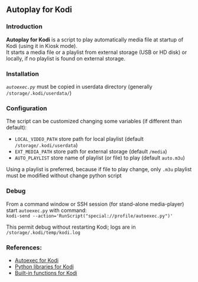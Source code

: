 ## **Autoplay for Kodi**


### Introduction

**Autoplay for Kodi** is a script to play automatically media file at startup of Kodi (using it in Kiosk mode).  
It starts a media file or a playlist from external storage (USB or HD disk) or locally, if no playlist is found on external storage.  


### Installation

*`autoexec.py`* must be copied in userdata directory (generally `/storage/.kodi/userdata/`)


### Configuration

The script can be customized changing some variables (if different than default):

* `LOCAL_VIDEO_PATH` store path for local playlist (default `/storage/.kodi/userdata`)
* `EXT_MEDIA_PATH` store path for external storage (default `/media`)
* `AUTO_PLAYLIST` store name of playlist (or file) to play (default `auto.m3u`)

Using a playlist is preferred, because if file to play change, only `.m3u` playlist must be modified without change  python script


### Debug

From a command window or SSH session (for stand-alone media-player) start `autoexec.py` with command:  
`kodi-send --action='RunScript("special://profile/autoexec.py")'`
  
This permit debug without restarting Kodi; logs are in `/storage/.kodi/temp/kodi.log`


### References:
* [Autoexec for Kodi](https://kodi.wiki/view/Autoexec.py)
* [Python libraries for Kodi](https://codedocs.xyz/xbmc/xbmc/group__python.html)
* [Built-in functions for Kodi](https://kodi.wiki/view/List_of_built-in_functions)
